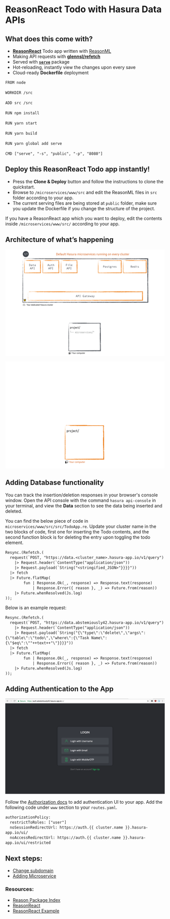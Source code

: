 # ReasonReact Todo with Hasura Data APIs

## What does this come with?

* [**ReasonReact**](https://reasonml.github.io/reason-react/) Todo app written with [ReasonML](http://reasonml.github.io)
* Making API requests with [**glennsl/refetch**](https://redex.github.io/packages/unpublished/glennsl/refetch)
* Served with [**`serve`**](https://www.npmjs.com/package/serve) package
* Hot-reloading, instantly view the changes upon every save
* Cloud-ready **Dockerfile** deployment

```
FROM node

WORKDIR /src

ADD src /src

RUN npm install

RUN yarn start

RUN yarn build

RUN yarn global add serve

CMD ["serve", "-s", "public", "-p", "8080"]
``` 

## Deploy this ReasonReact Todo app instantly!

* Press the **Clone & Deploy** button and follow the instructions to clone the quickstart.
* Browse to `/microservices/www/src` and edit the ReasonML files in `src` folder according to your app.
* The current serving files are being stored at `public` folder, make sure you update the Dockerfile if you change the structure of the project.

If you have a ReasonReact app which you want to deploy, edit the contents inside `/microservices/www/src/` according to your app.

## Architecture of what’s happening

![BaaS](https://raw.githubusercontent.com/anirudhmurali/ReasonReact-Todo/master/baas.gif)

![Deployment](https://raw.githubusercontent.com/anirudhmurali/ReasonReact-Todo/master/deploy.gif)


## Adding Database functionality

You can track the insertion/deletion responses in your browser's console window. Open the API console with the command `hasura api-console` in your terminal, and view the **Data** section to see the data being inserted and deleted. 

You can find the below piece of code in `microservices/www/src/src/TodoApp.re`. Update your cluster name in the two blocks of code, first one for inserting the Todo contents, and the second function block is for deleting the entry upon toggling the todo element.

```
Resync.(Refetch.(
  request(`POST, "https://data.<cluster_name>.hasura-app.io/v1/query")
    |> Request.header(`ContentType("application/json"))
    |> Request.payload(`String("<stringified_JSON>"}}}}"))
  |> fetch
  |> Future.flatMap(
        fun | Response.Ok(_, response) => Response.text(response)
            | Response.Error({ reason }, _) => Future.from(reason))
    |> Future.whenResolved(Js.log)
));
```

Below is an example request:

```
Resync.(Refetch.(
  request(`POST, "https://data.abstemiously42.hasura-app.io/v1/query")
    |> Request.header(`ContentType("application/json"))
    |> Request.payload(`String("{\"type\":\"delete\",\"args\":{\"table\":\"todo\",\"where\":{\"Task Name\":{\"$eq\":\""++text++"\"}}}}"))
  |> fetch
  |> Future.flatMap(
        fun | Response.Ok(_, response) => Response.text(response)
            | Response.Error({ reason }, _) => Future.from(reason))
    |> Future.whenResolved(Js.log)
));
```

## Adding Authentication to the App

![Auth UI](https://raw.githubusercontent.com/anirudhmurali/ReasonReact-Todo/master/ReasonReactAuth.png)

Follow the [Authorization docs](https://docs.hasura.io/0.15/manual/users/uikit.html) to add authentication UI to your app. 
Add the following code under `www` section to your `routes.yaml`.

```
authorizationPolicy:
  restrictToRoles: ["user"]
  noSessionRedirectUrl: https://auth.{{ cluster.name }}.hasura-app.io/ui/
  noAccessRedirectUrl: https://auth.{{ cluster.name }}.hasura-app.io/ui/restricted

```

## Next steps:

* [Change subdomain](https://docs.hasura.io/0.15/manual/gateway/index.html#custom-domains)
* [Adding Microservice](https://docs.hasura.io/0.15/manual/custom-microservices/index.html)

### Resources:

* [Reason Package Index](https://redex.github.io/)
* [ReasonReact](https://reasonml.github.io/reason-react/)
* [ReasonReact Example](https://github.com/jaredly/a-reason-react-tutorial)